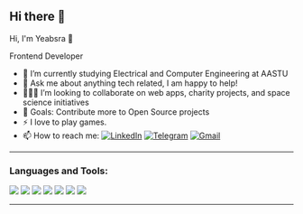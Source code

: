 ## Hi there 👋


Hi, I'm Yeabsra 👋

Frontend Developer

- 🧭 I’m currently studying Electrical and Computer Engineering at AASTU
- 💬 Ask me about anything tech related, I am happy to help!
- 🧑‍🤝‍🧑 I’m looking to collaborate on web apps, charity projects, and space science initiatives
- 🎯 Goals: Contribute more to Open Source projects
- ⚡ I love to play games.
- 📫 How to reach me:
  [![LinkedIn](https://img.shields.io/badge/LinkedIn-blue?logo=linkedin&style=for-the-badge)]([https://www.linkedin.com/in/yeabsra-alemayehu-528534196/])
  [![Telegram](https://img.shields.io/badge/Telegram-blue?logo=telegram&style=for-the-badge)]([https://t.me/yeablid])
  [![Gmail](https://img.shields.io/badge/Gmail-D14836?logo=gmail&style=for-the-badge)](mailto:yeabsraalemayehu592@gmail.com)

---

### Languages and Tools:

<p>
  <img src="https://img.shields.io/badge/JavaScript-F7DF1E?logo=javascript&logoColor=black&style=for-the-badge" />
  <img src="https://img.shields.io/badge/TypeScript-3178C6?logo=typescript&logoColor=white&style=for-the-badge" />
  <img src="https://img.shields.io/badge/HTML5-E34F26?logo=html5&logoColor=white&style=for-the-badge" />
  <img src="https://img.shields.io/badge/CSS3-1572B6?logo=css3&logoColor=white&style=for-the-badge" />
  <img src="https://img.shields.io/badge/React-20232A?logo=react&logoColor=61DAFB&style=for-the-badge" />
  <img src="https://img.shields.io/badge/Redux-764ABC?logo=redux&logoColor=white&style=for-the-badge" />
  <img src="https://img.shields.io/badge/MySQL-4479A1?logo=mysql&logoColor=white&style=for-the-badge" />

</p>

---


